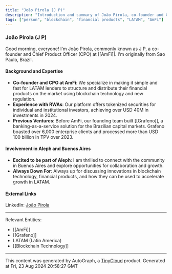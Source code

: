 ```yaml
---
title: "João Pirola (J P)"
description: "Introduction and summary of João Pirola, co-founder and CPO at AmFi, with a focus on blockchain technology and financial products in LATAM."
tags: ["person", "blockchain", "financial products", "LATAM", "AmFi"]
---
```


### João Pirola (J P)

Good morning, everyone! I'm João Pirola, commonly known as J P, a co-founder and Chief Product Officer (CPO) at [[AmFi]]. I'm originally from Sao Paulo, Brazil.

#### Background and Expertise
- **Co-founder and CPO at AmFi**: We specialize in making it simple and fast for LATAM lenders to structure and distribute their financial products on the market using blockchain technology and new regulation.
- **Experience with RWAs**: Our platform offers tokenized securities for individual and institutional investors, achieving over USD 40M in investments in 2024.
- **Previous Ventures**: Before AmFi, our founding team built [[Grafeno]], a banking-as-a-service solution for the Brazilian capital markets. Grafeno boasted over 6,000 enterprise clients and processed more than USD 100 billion in TPV over 2023.

#### Involvement in Aleph and Buenos Aires
- **Excited to be part of Aleph**: I am thrilled to connect with the community in Buenos Aires and explore opportunities for collaboration and growth.
- **Always Down For**: Always up for discussing innovations in blockchain technology, financial products, and how they can be used to accelerate growth in LATAM.

#### External Links
LinkedIn: [João Pirola](https://www.linkedin.com/in/joaopirola)

---

Relevant Entities:
- [[AmFi]]
- [[Grafeno]]
- LATAM (Latin America)
- [[Blockchain Technology]]

---
This content was generated by AutoGraph, a [TinyCloud](https://tinycloud.xyz/) product.
Generated at Fri, 23 Aug 2024 20:58:27 GMT